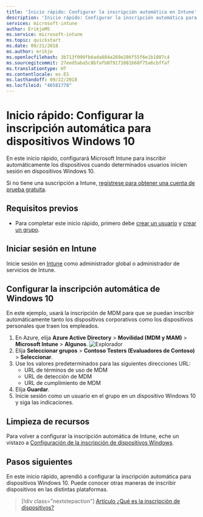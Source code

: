 ```yaml
---
title: 'Inicio rápido: Configurar la inscripción automática en Intune'
description: 'Inicio rápido: Configurar la inscripción automática para dispositivos Windows 10 en Intune.'
services: microsoft-intune
author: ErikjeMS
ms.service: microsoft-intune
ms.topic: quickstart
ms.date: 09/21/2018
ms.author: erikje
ms.openlocfilehash: 3b713f090fb6ada884a269e286f55f6e1b1087c4
ms.sourcegitcommit: 27eed5aba5c8bfafb079171081b68f75a6cbffaf
ms.translationtype: HT
ms.contentlocale: es-ES
ms.lasthandoff: 09/22/2018
ms.locfileid: "46581778"
---
```

# <a name="quickstart-set-up-automatic-enrollment-for-windows-10-devices"></a>Inicio rápido: Configurar la inscripción automática para dispositivos Windows 10

En este inicio rápido, configurará Microsoft Intune para inscribir automáticamente los dispositivos cuando determinados usuarios inicien sesión en dispositivos Windows 10.

Si no tiene una suscripción a Intune, [regístrese para obtener una cuenta de prueba gratuita](free-trial-sign-up.md).

## <a name="prerequisites"></a>Requisitos previos

- Para completar este inicio rápido, primero debe [crear un usuario](quickstart-create-user.md) y [crear un grupo](quickstart-create-group.md).

## <a name="sign-in-to-intune"></a>Iniciar sesión en Intune

Inicie sesión en [Intune](https://aka.ms/intuneportal) como administrador global o administrador de servicios de Intune.

## <a name="set-up-windows-10-automatic-enrollment"></a>Configurar la inscripción automática de Windows 10

En este ejemplo, usará la inscripción de MDM para que se puedan inscribir automáticamente tanto los dispositivos corporativos como los dispositivos personales que traen los empleados.

1. En Azure, elija **Azure Active Directory** > **Movilidad (MDM y MAM)** > **Microsoft Intune** > **Algunos**.
![Explorador](media/quickstart-setup-auto-enrollment/setup-automatic-enrollment-win10.png)
2. Elija **Seleccionar grupos** > **Contoso Testers (Evaluadores de Contoso)** > **Seleccionar**.
3. Use los valores predeterminados para las siguientes direcciones URL:
    - URL de términos de uso de MDM
    - URL de detección de MDM
    - URL de cumplimiento de MDM
4. Elija **Guardar**.
5. Inicie sesión como un usuario en el grupo en un dispositivo Windows 10 y siga las indicaciones.

## <a name="clean-up-resources"></a>Limpieza de recursos

Para volver a configurar la inscripción automática de Intune, eche un vistazo a [Configuración de la inscripción de dispositivos Windows](windows-enroll.md).

## <a name="next-steps"></a>Pasos siguientes

En este inicio rápido, aprendió a configurar la inscripción automática para dispositivos Windows 10. Puede conocer otras maneras de inscribir dispositivos en las distintas plataformas.

> [!div class="nextstepaction"]
> [Artículo ¿Qué es la inscripción de dispositivos?](device-enrollment.md)